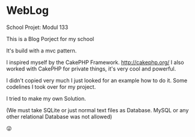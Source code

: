 # WebLog
School Projet: Modul 133

This is a Blog Porject for my school

It's build with a mvc pattern.

I inspired myself by the CakePHP Framework.
http://cakephp.org/
I also worked with CakePHP for private things, it's very cool and powerful.

I didn't copied very much I just looked for an example how to do it.
Some codelines I took over for my project.

I tried to make my own Solution.


(We must take SQLite or just normal text files as Database. MySQL or any other relational Database was not allowed)


:stuck_out_tongue_winking_eye:
